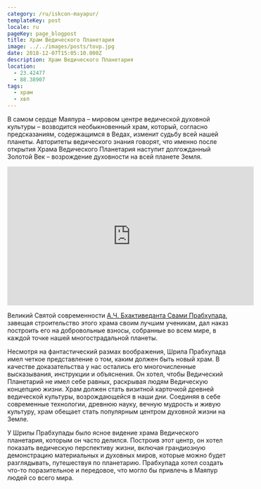 ```yaml
---
category: /ru/iskcon-mayapur/
templateKey: post
locale: ru
pageKey: page_blogpost
title: Храм Ведического Планетария
image: ../../images/posts/tovp.jpg
date: 2018-12-07T15:05:10.000Z
description: Храм Ведического Планетария
location:
  - 23.42477
  - 88.38907
tags:
  - храм
  - хвп
---
```


В cамом сердце Маяпура – мировом центре ведической духовной культуры – возводится  необыкновенный храм, который, согласно предсказаниям, содержащимся в Ведах, изменит судьбу всей нашей планеты. Авторитеты ведического знания говорят, что именно после открытия Храма Ведического Планетария наступит долгожданный Золотой Век – возрождение духовности на всей планете Земля.

<iframe src="https://www.facebook.com/plugins/video.php?href=https%3A%2F%2Fwww.facebook.com%2Fmayapur.live%2Fvideos%2F2443954435866773%2F&show_text=0&width=560&mute=0&t=8" width="560" height="315" style="border:none;overflow:hidden" scrolling="no" frameborder="0" allowTransparency="true" allowFullScreen="true"></iframe>

Великий Святой современности [А.Ч. Бхактиведанта Свами Прабхупада](/ru/srila-prabhupada),  завещая строительство этого храма своим лучшим ученикам, дал наказ построить его на добровольные взносы, собранные во всем мире, в каждой точке нашей многострадальной планеты.

Несмотря на фантастический размах воображения, Шрила Прабхупада имел четкое представление о том, каким должен быть новый храм. В качестве доказательства у нас остались его многочисленные высказывания, инструкции и объяснения. Он хотел, чтобы Ведический Планетарий не имел себе равных, раскрывая людям Ведическую концепцию жизни. Храм должен стать визитной карточкой древней ведической культуры, возрождающейся в наши дни.
Соединяя в себе современные технологии, древнюю науку, вечную мудрость и живую культуру, храм обещает стать популярным центром духовной жизни на Земле.

У Шрилы Прабхупады было ясное видение храма Ведического планетария, которым он часто делился. Построив этот центр, он хотел показать ведическую перспективу жизни, включая грандиозную демонстрацию материальных и духовных миров, которые можно будет разглядывать, путешествуя по планетарию. Прабхупада хотел создать что-то поразительное и передовое, что могло бы привлечь в Маяпур людей со всего мира.
